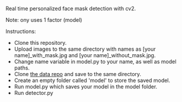 Real time personalized face mask detection with cv2.

Note: ony uses 1 factor (model)

Instructions:
- Clone this repository.
- Upload images to the same directory with names as [your name]_with_mask.jpg and [your name]_without_mask.jpg.
- Change name variable in model.py to your name, as well as model paths.
- Clone [the data repo](https://github.com/shreyas-bk/without_mask) and save to the same directory.
- Create an empty folder called 'model' to store the saved model.
- Run model.py which saves your model in the model folder.
- Run detector.py 
